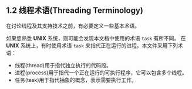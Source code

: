 ## 1.2 线程术语(Threading Terminology)

在讨论线程及其支持技术之前，有必要定义一些基本术语。

如果您熟悉 **UNIX** 系统，则可能会发现本文档中使用的术语 `task` 有所不同。 在 **UNIX** 系统上，有时使用术语 `task` 来指代正在运行的进程。本文件采用下列术语：

* 线程(thread)用于指代独立执行的代码段。
* 进程(process)用于指代一个正在运行的可执行程序，它可以包含多个线程。 
* 任务(task)用于指代抽象的概念，表示需要执行工作。 
